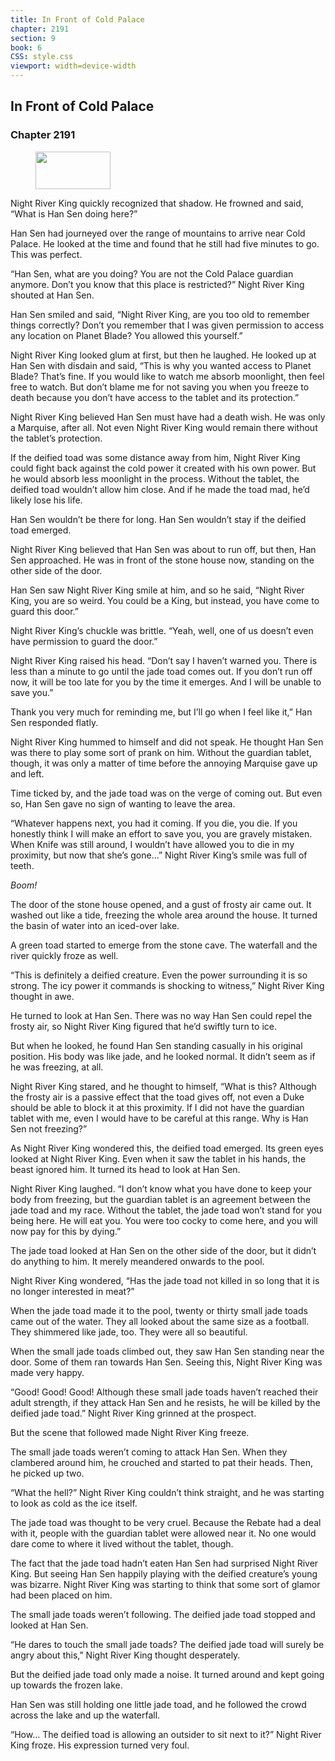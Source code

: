 ```yaml
---
title: In Front of Cold Palace
chapter: 2191
section: 9
book: 6
CSS: style.css
viewport: width=device-width
---
```


## In Front of Cold Palace

### Chapter 2191

<figure>
	<img src="../Images/gem.gif" alt="" id="gem" width="120" height="60" />
</figure>

Night River King quickly recognized that shadow. He frowned and said, “What is Han Sen doing here?”

Han Sen had journeyed over the range of mountains to arrive near Cold Palace. He looked at the time and found that he still had five minutes to go. This was perfect.

“Han Sen, what are you doing? You are not the Cold Palace guardian anymore. Don’t you know that this place is restricted?” Night River King shouted at Han Sen.

Han Sen smiled and said, “Night River King, are you too old to remember things correctly? Don’t you remember that I was given permission to access any location on Planet Blade? You allowed this yourself.”

Night River King looked glum at first, but then he laughed. He looked up at Han Sen with disdain and said, “This is why you wanted access to Planet Blade? That’s fine. If you would like to watch me absorb moonlight, then feel free to watch. But don’t blame me for not saving you when you freeze to death because you don’t have access to the tablet and its protection.”

Night River King believed Han Sen must have had a death wish. He was only a Marquise, after all. Not even Night River King would remain there without the tablet’s protection.

If the deified toad was some distance away from him, Night River King could fight back against the cold power it created with his own power. But he would absorb less moonlight in the process. Without the tablet, the deified toad wouldn’t allow him close. And if he made the toad mad, he’d likely lose his life.

Han Sen wouldn’t be there for long. Han Sen wouldn’t stay if the deified toad emerged.

Night River King believed that Han Sen was about to run off, but then, Han Sen approached. He was in front of the stone house now, standing on the other side of the door.

Han Sen saw Night River King smile at him, and so he said, “Night River King, you are so weird. You could be a King, but instead, you have come to guard this door.”

Night River King’s chuckle was brittle. “Yeah, well, one of us doesn’t even have permission to guard the door.”

Night River King raised his head. “Don’t say I haven’t warned you. There is less than a minute to go until the jade toad comes out. If you don’t run off now, it will be too late for you by the time it emerges. And I will be unable to save you.”

Thank you very much for reminding me, but I’ll go when I feel like it,” Han Sen responded flatly.

Night River King hummed to himself and did not speak. He thought Han Sen was there to play some sort of prank on him. Without the guardian tablet, though, it was only a matter of time before the annoying Marquise gave up and left.

Time ticked by, and the jade toad was on the verge of coming out. But even so, Han Sen gave no sign of wanting to leave the area.

“Whatever happens next, you had it coming. If you die, you die. If you honestly think I will make an effort to save you, you are gravely mistaken. When Knife was still around, I wouldn’t have allowed you to die in my proximity, but now that she’s gone…” Night River King’s smile was full of teeth.

*Boom!*

The door of the stone house opened, and a gust of frosty air came out. It washed out like a tide, freezing the whole area around the house. It turned the basin of water into an iced-over lake.

A green toad started to emerge from the stone cave. The waterfall and the river quickly froze as well.

“This is definitely a deified creature. Even the power surrounding it is so strong. The icy power it commands is shocking to witness,” Night River King thought in awe.

He turned to look at Han Sen. There was no way Han Sen could repel the frosty air, so Night River King figured that he’d swiftly turn to ice.

But when he looked, he found Han Sen standing casually in his original position. His body was like jade, and he looked normal. It didn’t seem as if he was freezing, at all.

Night River King stared, and he thought to himself, “What is this? Although the frosty air is a passive effect that the toad gives off, not even a Duke should be able to block it at this proximity. If I did not have the guardian tablet with me, even I would have to be careful at this range. Why is Han Sen not freezing?”

As Night River King wondered this, the deified toad emerged. Its green eyes looked at Night River King. Even when it saw the tablet in his hands, the beast ignored him. It turned its head to look at Han Sen.

Night River King laughed. “I don’t know what you have done to keep your body from freezing, but the guardian tablet is an agreement between the jade toad and my race. Without the tablet, the jade toad won’t stand for you being here. He will eat you. You were too cocky to come here, and you will now pay for this by dying.”

The jade toad looked at Han Sen on the other side of the door, but it didn’t do anything to him. It merely meandered onwards to the pool.

Night River King wondered, “Has the jade toad not killed in so long that it is no longer interested in meat?”

When the jade toad made it to the pool, twenty or thirty small jade toads came out of the water. They all looked about the same size as a football. They shimmered like jade, too. They were all so beautiful.

When the small jade toads climbed out, they saw Han Sen standing near the door. Some of them ran towards Han Sen. Seeing this, Night River King was made very happy.

“Good! Good! Good! Although these small jade toads haven’t reached their adult strength, if they attack Han Sen and he resists, he will be killed by the deified jade toad.” Night River King grinned at the prospect.

But the scene that followed made Night River King freeze.

The small jade toads weren’t coming to attack Han Sen. When they clambered around him, he crouched and started to pat their heads. Then, he picked up two.

“What the hell?” Night River King couldn’t think straight, and he was starting to look as cold as the ice itself.

The jade toad was thought to be very cruel. Because the Rebate had a deal with it, people with the guardian tablet were allowed near it. No one would dare come to where it lived without the tablet, though.

The fact that the jade toad hadn’t eaten Han Sen had surprised Night River King. But seeing Han Sen happily playing with the deified creature’s young was bizarre. Night River King was starting to think that some sort of glamor had been placed on him.

The small jade toads weren’t following. The deified jade toad stopped and looked at Han Sen.

“He dares to touch the small jade toads? The deified jade toad will surely be angry about this,” Night River King thought desperately.

But the deified jade toad only made a noise. It turned around and kept going up towards the frozen lake.

Han Sen was still holding one little jade toad, and he followed the crowd across the lake and up the waterfall.

“How… The deified toad is allowing an outsider to sit next to it?” Night River King froze. His expression turned very foul.